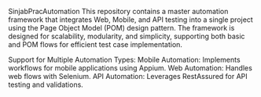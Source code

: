 SinjabPracAutomation
This repository contains a master automation framework that integrates Web, Mobile, and API testing into a single project using the Page Object Model (POM) design pattern. The framework is designed for scalability, modularity, and simplicity, supporting both basic and POM flows for efficient test case implementation.

Support for Multiple Automation Types:
Mobile Automation: Implements workflows for mobile applications using Appium.
Web Automation: Handles web flows with Selenium.
API Automation: Leverages RestAssured for API testing and validations.
